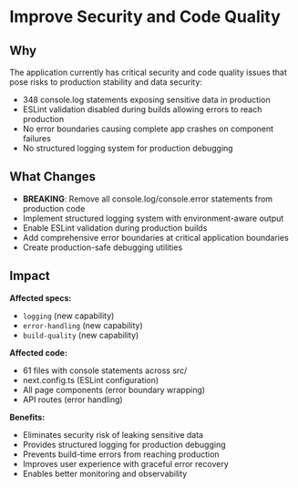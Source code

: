 # Improve Security and Code Quality

## Why

The application currently has critical security and code quality issues that pose risks to production stability and data security:
- 348 console.log statements exposing sensitive data in production
- ESLint validation disabled during builds allowing errors to reach production
- No error boundaries causing complete app crashes on component failures
- No structured logging system for production debugging

## What Changes

- **BREAKING**: Remove all console.log/console.error statements from production code
- Implement structured logging system with environment-aware output
- Enable ESLint validation during production builds
- Add comprehensive error boundaries at critical application boundaries
- Create production-safe debugging utilities

## Impact

**Affected specs:**
- `logging` (new capability)
- `error-handling` (new capability)
- `build-quality` (new capability)

**Affected code:**
- 61 files with console statements across src/
- next.config.ts (ESLint configuration)
- All page components (error boundary wrapping)
- API routes (error handling)

**Benefits:**
- Eliminates security risk of leaking sensitive data
- Provides structured logging for production debugging
- Prevents build-time errors from reaching production
- Improves user experience with graceful error recovery
- Enables better monitoring and observability
